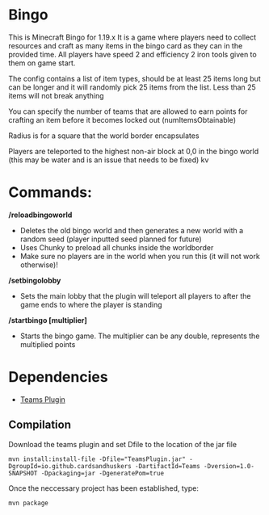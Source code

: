 # Bingo
This is Minecraft Bingo for 1.19.x
It is a game where players need to collect resources and craft as many items in the bingo card as they can in the provided time.
All players have speed 2 and efficiency 2 iron tools given to them on game start.

The config contains a list of item types, should be at least 25 items long but can be longer and it will randomly pick 25 items from the list.
Less than 25 items will not break anything

You can specify the number of teams that are allowed to earn points for crafting an item before it becomes locked out (numItemsObtainable)

Radius is for a square that the world border encapsulates

Players are teleported to the highest non-air block at 0,0 in the bingo world (this may be water and is an issue that needs to be fixed)
kv
# Commands:

**/reloadbingoworld**
- Deletes the old bingo world and then generates a new world with a random seed (player inputted seed planned for future)
- Uses Chunky to preload all chunks inside the worldborder
- Make sure no players are in the world when you run this (it will not work otherwise)!
  
**/setbingolobby**
- Sets the main lobby that the plugin will teleport all players to after the game ends to where the player is standing
  
**/startbingo [multiplier]**
- Starts the bingo game. The multiplier can be any double, represents the multiplied points

# Dependencies
- [Teams Plugin](https://github.com/cardsandhuskers/TeamsPlugin)

## Compilation 

Download the teams plugin and set Dfile to the location of the jar file

```
mvn install:install-file -Dfile="TeamsPlugin.jar" -DgroupId=io.github.cardsandhuskers -DartifactId=Teams -Dversion=1.0-SNAPSHOT -Dpackaging=jar -DgeneratePom=true
```

Once the neccessary project has been established, type:

```
mvn package
```
